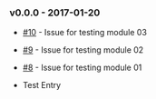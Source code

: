 ### v0.0.0 - 2017-01-20

- [#10](https://github.com/dani8art/grunt-release-github/issues/10) - Issue for testing module 03

- [#9](https://github.com/dani8art/grunt-release-github/issues/9) - Issue for testing module 02

- [#8](https://github.com/dani8art/grunt-release-github/issues/8) - Issue for testing module 01

* Test Entry
